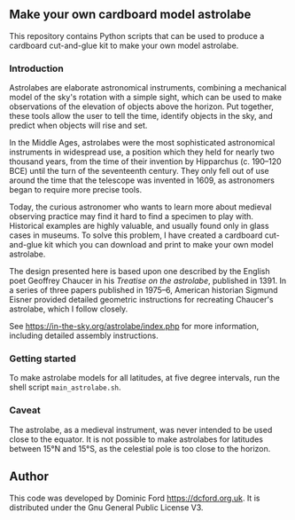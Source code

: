 ## Make your own cardboard model astrolabe

This repository contains Python scripts that can be used to produce a cardboard cut-and-glue kit to make your own model astrolabe.

### Introduction

Astrolabes are elaborate astronomical instruments, combining a mechanical model of the sky's rotation with a simple sight, which can be used to make observations of the elevation of objects above the horizon. Put together, these tools allow the user to tell the time, identify objects in the sky, and predict when objects will rise and set.

In the Middle Ages, astrolabes were the most sophisticated astronomical instruments in widespread use, a position which they held for nearly two thousand years, from the time of their invention by Hipparchus (c. 190–120 BCE) until the turn of the seventeenth century. They only fell out of use around the time that the telescope was invented in 1609, as astronomers began to require more precise tools.

Today, the curious astronomer who wants to learn more about medieval observing practice may find it hard to find a specimen to play with. Historical examples are highly valuable, and usually found only in glass cases in museums. To solve this problem, I have created a cardboard cut-and-glue kit which you can download and print to make your own model astrolabe.

The design presented here is based upon one described by the English poet Geoffrey Chaucer in his *Treatise on the astrolabe*, published in 1391. In a series of three papers published in 1975–6, American historian Sigmund Eisner provided detailed geometric instructions for recreating Chaucer's astrolabe, which I follow closely.

See <https://in-the-sky.org/astrolabe/index.php> for more information, including detailed assembly instructions.

### Getting started

To make astrolabe models for all latitudes, at five degree intervals, run the shell script `main_astrolabe.sh`.

### Caveat

The astrolabe, as a medieval instrument, was never intended to be used close to the equator. It is not possible to make astrolabes for latitudes between 15&deg;N and 15&deg;S, as the celestial pole is too close to the horizon.

## Author

This code was developed by Dominic Ford <https://dcford.org.uk>. It is distributed under the Gnu General Public License V3.

